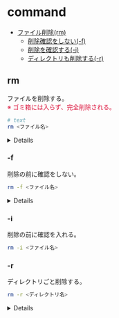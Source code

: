 # command

- [ファイル削除(rm)](#rm)
    - [削除確認をしない(-f)](#rm-f)
    - [削除を確認する(-i)](#rm-i)
    - [ディレクトリも削除する(-r)](#rm-r)

<span id='rm'></span>
## rm
ファイルを削除する。<br>
<span style='color: Crimson;'>
  ※ ゴミ箱には入らず、完全削除される。
</span>

```bash
# text
rm <ファイル名>
```

<details>

別ディレクトリの指定も可。

```bash
rm <ディレクトリ>/<ファイル>
```

ワイルドカードで複数指定も可。

```bash
# 全削除
rm *

rm <ディレクトリ名>/*

# 部分一致
rm *.txt
```

複数指定。

```bash
rm <ファイル名> <ファイル名> <ファイル名>
```

</details>

<!-- -f -------------------------------------------------------------------------- -->
<span id='rm-f'></span>
### -f
削除の前に確認をしない。

```bash
rm -f <ファイル名>
```

<details>

```bash
# before
rm test.txt

=> rm: remove regular file 'test.txt'?
  # 削除するかを確認される。y(yes) or n(no)

# after
rm -f test.txt

=> # 何も表示されず削除完了。
```

</details>

<!-- -i -------------------------------------------------------------------------- -->
<span id='rm-i'></span>
### -i
削除の前に確認を入れる。

```bash
rm -i <ファイル名>
```

<!-- -i -------------------------------------------------------------------------- -->
<span id='rm-r'></span>
### -r
ディレクトリごと削除する。

```bash
rm -r <ディレクトリ名>
```

<details>

```bash
# before
rm test

=> rm: cannot remove 'test': Is a directory

# after
rm -r test

=> rm: descend into directory 'test2'? y
=> rm: remove regular file 'test/test.txt'? y
=> rm: remove directory 'test2'? y
```

</details>

